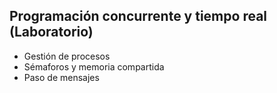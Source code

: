 <h2>Programación concurrente y tiempo real (Laboratorio)</h2>

* Gestión de procesos
* Sémaforos y memoria compartida
* Paso de mensajes